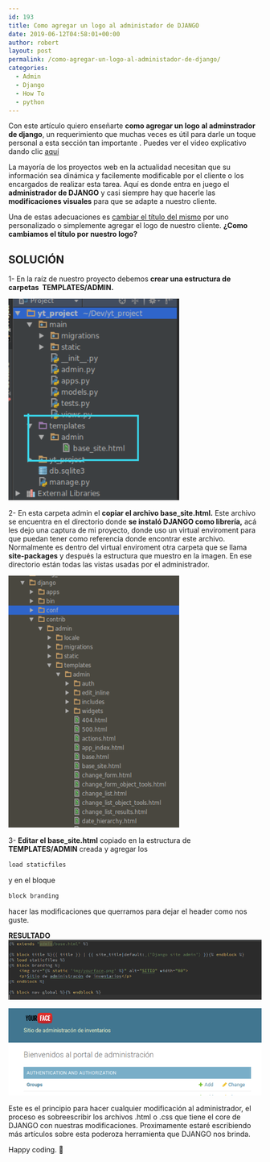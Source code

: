 ```yaml
---
id: 193
title: Como agregar un logo al administador de DJANGO
date: 2019-06-12T04:58:01+00:00
author: robert
layout: post
permalink: /como-agregar-un-logo-al-administador-de-django/
categories:
  - Admin
  - Django
  - How To
  - python
---
```


Con este artículo quiero enseñarte **como agregar un logo al adminstrador de django**, un requerimiento que muchas veces es útil para darle un toque personal a esta sección tan importante . Puedes ver el video explicativo dando clic <a href="https://youtu.be/wbpeWareO00" target="_blank">aquí</a>

La mayoría de los proyectos web en la actualidad necesitan que su información sea dinámica y facilemente modificable por el cliente o los encargados de realizar esta tarea. Aquí es donde entra en juego el **administrador de DJANGO** y casi siempre hay que hacerle las **modificaciones visuales** para que se adapte a nuestro cliente.

Una de estas adecuaciones es [cambiar el título del mismo](/como-cambiar-el-titulo-del-adminsitrador-de-django/) por uno personalizado o simplemente agregar el logo de nuestro cliente. **¿Como cambiamos el título por nuestro logo?**

## SOLUCIÓN

1- En la raíz de nuestro proyecto debemos **crear una estructura de carpetas  TEMPLATES/ADMIN.**

<img class="aligncenter" title="EstructuraProyecto" src="/assets/img/posts/agregar-logo/estructura_proyecto.png" alt="EstructuraProyecto" width="340" height="400" sizes="(max-width: 640px) 100vw, 640px" /> 

2- En esta carpeta admin el **copiar el archivo base_site.html.** Este archivo se encuentra en el directorio donde **se instaló DJANGO como librería,** acá les dejo una captura de mi proyecto, donde uso un virtual enviroment para que puedan tener como referencia donde encontrar este archivo. Normalmente es dentro del virtual enviroment otra carpeta que se llama **site-packages** y después la estructura que muestro en la imagen. En ese directorio están todas las vistas usadas por el administrador.


<img class="aligncenter" title="ArchivosDjango" src="/assets/img/posts/agregar-logo/django.png" alt="ArchivosDjango" width="340" height="500" sizes="(max-width: 640px) 100vw, 640px" /> 


3- **Editar el base_site.html** copiado en la estructura de **TEMPLATES/ADMIN** creada y agregar los

```python
load staticfiles
```
y en el bloque 
```python
block branding
```
hacer las modificaciones que querramos para dejar el header como nos guste.

**RESULTADO**
<img class="aligncenter" title="ArchivosDjango" src="/assets/img/posts/agregar-logo/html_final.png" alt="ArchivosDjango"  sizes="(max-width: 640px) 100vw, 640px" /> 

<img class="aligncenter" title="LogoAdministradorDjango" src="/assets/img/posts/agregar-logo/admin_logo.png" alt="LogoAdministradorDjango"  sizes="(max-width: 640px) 100vw, 640px" /> 

Este es el principio para hacer cualquier modificación al administrador, el proceso es sobreescribir los archivos .html o .css que tiene el core de DJANGO con nuestras modificaciones. Proximamente estaré escribiendo más artículos sobre esta poderoza herramienta que DJANGO nos brinda.

Happy coding. 🙂
